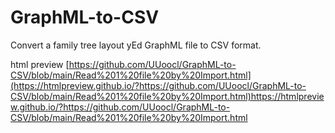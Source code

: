 # GraphML-to-CSV
Convert a family tree layout yEd GraphML file to CSV format. 

html preview
[https://github.com/UUoocl/GraphML-to-CSV/blob/main/Read%201%20file%20by%20Import.html](https://htmlpreview.github.io/?https://github.com/UUoocl/GraphML-to-CSV/blob/main/Read%201%20file%20by%20Import.html)https://htmlpreview.github.io/?https://github.com/UUoocl/GraphML-to-CSV/blob/main/Read%201%20file%20by%20Import.html
